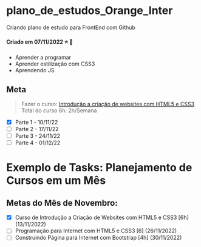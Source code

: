 # plano_de_estudos_Orange_Inter

Criando plano de estudo para FrontEnd com Github

#### Criado em 07/11/2022 :star: :grapes:

- Aprender a programar
- Aprender estilização com CSS3
- Aprendendo JS

## Meta
> Fazer o curso: [Introdução a criação de websites com HTML5 e CSS3](https://www.youtube.com/watch?v=N48-pB4OOhk)
> Total do curso 6h: 2h/Semana

- [x] Parte 1 - 10/11/22
- [ ] Parte 2 - 17/11/22
- [ ] Parte 3 - 24/11/22
- [ ] Parte 4 - 01/12/22

# Exemplo de Tasks: Planejamento de Cursos em um Mês

## Metas do Mês de Novembro:
- [x] Curso de Introdução a Criação de Websites com HTML5 e CSS3 [6h] (13/11/2022)
- [ ] Programação para Internet com HTML5 e CSS3 [6] (26/11/2022)
- [ ] Construindo Página para Internet com Bootstrap [4h] (30/11/2022)

<!-- Olá aqui está um comentário -->
